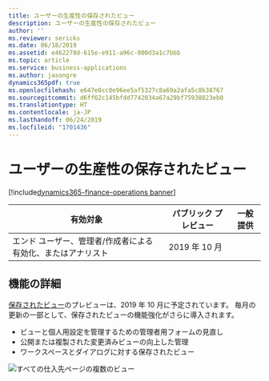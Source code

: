 ```yaml
---
title: ユーザーの生産性の保存されたビュー
description: ユーザーの生産性の保存されたビュー
author: ''
ms.reviewer: sericks
ms.date: 06/18/2019
ms.assetid: e462278d-615e-e911-a96c-000d3a1c7bbb
ms.topic: article
ms.service: business-applications
ms.author: jasongre
dynamics365pdf: true
ms.openlocfilehash: e647e0cc0e96ee5af5327c8a69a2afa5c8b38767
ms.sourcegitcommit: d6ff62c145bfdd7742034a67a29bf75938823eb0
ms.translationtype: HT
ms.contentlocale: ja-JP
ms.lasthandoff: 06/24/2019
ms.locfileid: "1701436"
---
```

# <a name="user-productivity-saved-views"></a>ユーザーの生産性の保存されたビュー
[!include[dynamics365-finance-operations banner](../includes/dynamics365-finance-operations.md)]

| 有効対象    |  パブリック プレビュー | 一般提供 | 
| ---------- | ---------- |---------- |
|エンド ユーザー、管理者/作成者による有効化、またはアナリスト|2019 年 10 月| |






## <a name="feature-details"></a>機能の詳細
<!--feature detail start -->
[保存されたビュー](https://docs.microsoft.com/business-applications-release-notes/April19/dynamics365-finance-operations/saved-views)のプレビューは、2019 年 10 月に予定されています。 毎月の更新の一部として、保存されたビューの機能強化がさらに導入されます。

-  ビューと個人用設定を管理するための管理者用フォームの見直し 
-  公開または複製された変更済みビューの向上した管理 
-  ワークスペースとダイアログに対する保存されたビュー 

 ![すべての仕入先ページの複数のビュー](media/user-productivity-saved-views-1.png "")
<!--feature detail end -->










